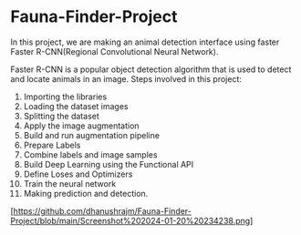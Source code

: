 # Fauna-Finder-Project
  In this project, we are making an animal detection interface using faster Faster R-CNN(Regional Convolutional Neural Network). 

  Faster R-CNN is a popular object detection algorithm that is used to detect and locate animals in an image. 
Steps involved in this project:
1. Importing the libraries
2. Loading the dataset images
3. Splitting the dataset
4. Apply the image augmentation
5. Build and run augmentation pipeline
6. Prepare Labels
7. Combine labels and image samples
8. Build Deep Learning using the Functional API
9. Define Loses and Optimizers
10. Train the neural network
11. Making prediction and detection.

[https://github.com/dhanushrajm/Fauna-Finder-Project/blob/main/Screenshot%202024-01-20%20234238.png]
